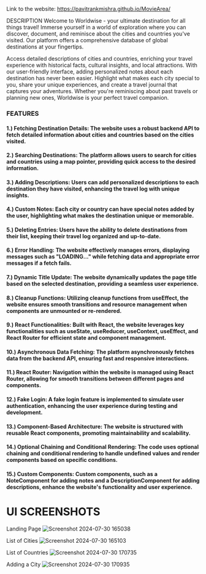 Link to the website: https://pavitrankmishra.github.io/MovieArea/

DESCRIPTION
Welcome to Worldwise - your ultimate destination for all things travel! Immerse yourself in a world of exploration where you can discover, document, and reminisce about the cities and countries you've visited. Our platform offers a comprehensive database of global destinations at your fingertips.

Access detailed descriptions of cities and countries, enriching your travel experience with historical facts, cultural insights, and local attractions. With our user-friendly interface, adding personalized notes about each destination has never been easier. Highlight what makes each city special to you, share your unique experiences, and create a travel journal that captures your adventures. Whether you're reminiscing about past travels or planning new ones, Worldwise is your perfect travel companion.

### FEATURES
#### 1.) Fetching Destination Details: The website uses a robust backend API to fetch detailed information about cities and countries based on the cities visited.

#### 2.) Searching Destinations: The platform allows users to search for cities and countries using a map pointer, providing quick access to the desired information.

#### 3.) Adding Descriptions: Users can add personalized descriptions to each destination they have visited, enhancing the travel log with unique insights.

#### 4.) Custom Notes: Each city or country can have special notes added by the user, highlighting what makes the destination unique or memorable.

#### 5.) Deleting Entries: Users have the ability to delete destinations from their list, keeping their travel log organized and up-to-date.

#### 6.) Error Handling: The website effectively manages errors, displaying messages such as "LOADING..." while fetching data and appropriate error messages if a fetch fails.

#### 7.) Dynamic Title Update: The website dynamically updates the page title based on the selected destination, providing a seamless user experience.

#### 8.) Cleanup Functions: Utilizing cleanup functions from useEffect, the website ensures smooth transitions and resource management when components are unmounted or re-rendered.

#### 9.) React Functionalities: Built with React, the website leverages key functionalities such as useState, useReducer, useContext, useEffect, and React Router for efficient state and component management.

#### 10.) Asynchronous Data Fetching: The platform asynchronously fetches data from the backend API, ensuring fast and responsive interactions.

#### 11.) React Router: Navigation within the website is managed using React Router, allowing for smooth transitions between different pages and components.

#### 12.) Fake Login: A fake login feature is implemented to simulate user authentication, enhancing the user experience during testing and development.

#### 13.) Component-Based Architecture: The website is structured with reusable React components, promoting maintainability and scalability.

#### 14.) Optional Chaining and Conditional Rendering: The code uses optional chaining and conditional rendering to handle undefined values and render components based on specific conditions.

#### 15.) Custom Components: Custom components, such as a NoteComponent for adding notes and a DescriptionComponent for adding descriptions, enhance the website's functionality and user experience.

# UI SCREENSHOTS
Landing Page ![Screenshot 2024-07-30 165038](https://github.com/user-attachments/assets/2777286e-0f3e-4029-b1a3-42152ab1d47e)

List of Cities ![Screenshot 2024-07-30 165103](https://github.com/user-attachments/assets/cf6520a0-253a-489d-b490-c0697f4413ee)

List of Countries ![Screenshot 2024-07-30 170735](https://github.com/user-attachments/assets/ab48e0e1-f892-401a-829e-4996e72314f2)

Adding a City ![Screenshot 2024-07-30 170935](https://github.com/user-attachments/assets/0296ec4a-2a98-4d0c-bc4e-db5a1f255b9f)

